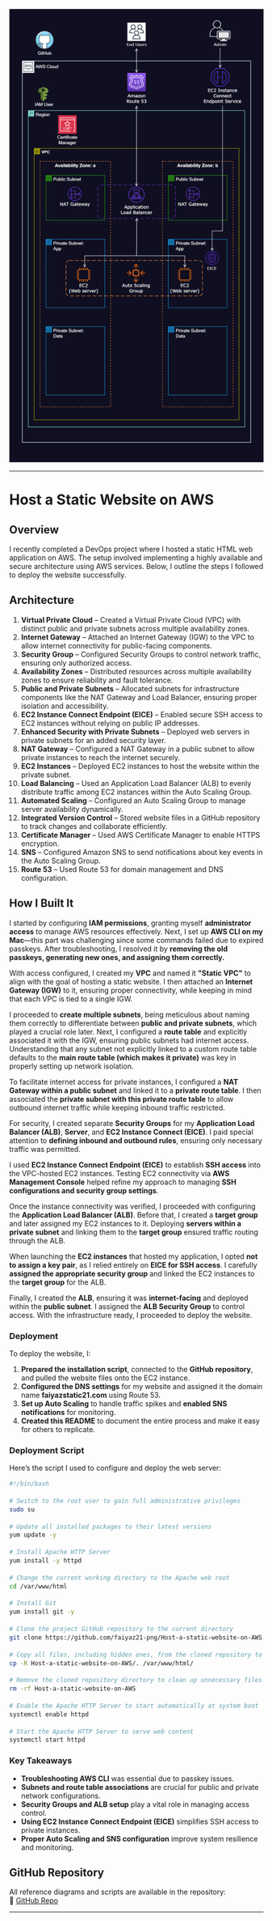 ![Alt text](/Host-a-Static-Website-on-AWS.png)

---

# Host a Static Website on AWS  

## Overview  
I recently completed a DevOps project where I hosted a static HTML web application on AWS. The setup involved implementing a highly available and secure architecture using AWS services. Below, I outline the steps I followed to deploy the website successfully.  

## Architecture 

1. **Virtual Private Cloud** – Created a Virtual Private Cloud (VPC) with distinct public and private subnets across multiple availability zones.  
2. **Internet Gateway** – Attached an Internet Gateway (IGW) to the VPC to allow internet connectivity for public-facing components.  
3. **Security Group** – Configured Security Groups to control network traffic, ensuring only authorized access.  
4. **Availability Zones** – Distributed resources across multiple availability zones to ensure reliability and fault tolerance.  
5. **Public and Private Subnets** – Allocated subnets for infrastructure components like the NAT Gateway and Load Balancer, ensuring proper isolation and accessibility.  
6. **EC2 Instance Connect Endpoint (EICE)** – Enabled secure SSH access to EC2 instances without relying on public IP addresses.  
7. **Enhanced Security with Private Subnets** – Deployed web servers in private subnets for an added security layer.  
8. **NAT Gateway** – Configured a NAT Gateway in a public subnet to allow private instances to reach the internet securely.  
9. **EC2 Instances** – Deployed EC2 instances to host the website within the private subnet.  
10. **Load Balancing** – Used an Application Load Balancer (ALB) to evenly distribute traffic among EC2 instances within the Auto Scaling Group.  
11. **Automated Scaling** – Configured an Auto Scaling Group to manage server availability dynamically.  
12. **Integrated Version Control** – Stored website files in a GitHub repository to track changes and collaborate efficiently.  
13. **Certificate Manager** – Used AWS Certificate Manager to enable HTTPS encryption.  
14. **SNS** – Configured Amazon SNS to send notifications about key events in the Auto Scaling Group.  
15. **Route 53** – Used Route 53 for domain management and DNS configuration.  

## How I Built It  

I started by configuring **IAM permissions**, granting myself **administrator access** to manage AWS resources effectively. Next, I set up **AWS CLI on my Mac**—this part was challenging since some commands failed due to expired passkeys. After troubleshooting, I resolved it by **removing the old passkeys, generating new ones, and assigning them correctly.**  

With access configured, I created my **VPC** and named it **"Static VPC"** to align with the goal of hosting a static website. I then attached an **Internet Gateway (IGW)** to it, ensuring proper connectivity, while keeping in mind that each VPC is tied to a single IGW.  

I proceeded to **create multiple subnets**, being meticulous about naming them correctly to differentiate between **public and private subnets**, which played a crucial role later. Next, I configured a **route table** and explicitly associated it with the IGW, ensuring public subnets had internet access. Understanding that any subnet not explicitly linked to a custom route table defaults to the **main route table (which makes it private)** was key in properly setting up network isolation.  

To facilitate internet access for private instances, I configured a **NAT Gateway within a public subnet** and linked it to a **private route table**. I then associated the **private subnet with this private route table** to allow outbound internet traffic while keeping inbound traffic restricted.  

For security, I created separate **Security Groups** for my **Application Load Balancer (ALB)**, **Server**, and **EC2 Instance Connect (EICE)**. I paid special attention to **defining inbound and outbound rules**, ensuring only necessary traffic was permitted.  

I used **EC2 Instance Connect Endpoint (EICE)** to establish **SSH access** into the VPC-hosted EC2 instances. Testing EC2 connectivity via **AWS Management Console** helped refine my approach to managing **SSH configurations and security group settings**.  

Once the instance connectivity was verified, I proceeded with configuring the **Application Load Balancer (ALB)**. Before that, I created a **target group** and later assigned my EC2 instances to it. Deploying **servers within a private subnet** and linking them to the **target group** ensured traffic routing through the ALB.  

When launching the **EC2 instances** that hosted my application, I opted **not to assign a key pair**, as I relied entirely on **EICE for SSH access**. I carefully **assigned the appropriate security group** and linked the EC2 instances to the **target group** for the ALB.  

Finally, I created the **ALB**, ensuring it was **internet-facing** and deployed within the **public subnet**. I assigned the **ALB Security Group** to control access. With the infrastructure ready, I proceeded to deploy the website.  

### Deployment  

To deploy the website, I:  

1. **Prepared the installation script**, connected to the **GitHub repository**, and pulled the website files onto the EC2 instance.  
2. **Configured the DNS settings** for my website and assigned it the domain name **faiyazstatic21.com** using Route 53.  
3. **Set up Auto Scaling** to handle traffic spikes and **enabled SNS notifications** for monitoring.  
4. **Created this README** to document the entire process and make it easy for others to replicate.  

### Deployment Script  

Here’s the script I used to configure and deploy the web server:  

```bash
#!/bin/bash 
 
# Switch to the root user to gain full administrative privileges 
sudo su 
 
# Update all installed packages to their latest versions 
yum update -y 
 
# Install Apache HTTP Server 
yum install -y httpd 
 
# Change the current working directory to the Apache web root 
cd /var/www/html 
 
# Install Git 
yum install git -y 
 
# Clone the project GitHub repository to the current directory 
git clone https://github.com/faiyaz21-png/Host-a-static-website-on-AWS.git 
 
# Copy all files, including hidden ones, from the cloned repository to the Apache web root 
cp -R Host-a-static-website-on-AWS/. /var/www/html/ 
 
# Remove the cloned repository directory to clean up unnecessary files 
rm -rf Host-a-static-website-on-AWS 
 
# Enable the Apache HTTP Server to start automatically at system boot 
systemctl enable httpd  
 
# Start the Apache HTTP Server to serve web content 
systemctl start httpd  
```

### Key Takeaways  

- **Troubleshooting AWS CLI** was essential due to passkey issues.  
- **Subnets and route table associations** are crucial for public and private network configurations.  
- **Security Groups and ALB setup** play a vital role in managing access control.  
- **Using EC2 Instance Connect Endpoint (EICE)** simplifies SSH access to private instances.  
- **Proper Auto Scaling and SNS configuration** improve system resilience and monitoring.  

## GitHub Repository  

All reference diagrams and scripts are available in the repository:  
🔗 [GitHub Repo](https://github.com/faiyaz21-png/Host-a-static-website-on-AWS.git)  

---
